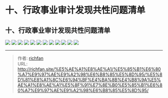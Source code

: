 # 十、行政事业审计发现共性问题清单

## 十、行政事业审计发现共性问题清单

![](https://img.richfan.site/audit/审计发现共性问题清单/十、行政事业审计发现共性问题清单/行政事业审计发现共性问题清单_页面_095.webp)
![](https://img.richfan.site/audit/审计发现共性问题清单/十、行政事业审计发现共性问题清单/行政事业审计发现共性问题清单_页面_096.webp)
![](https://img.richfan.site/audit/审计发现共性问题清单/十、行政事业审计发现共性问题清单/行政事业审计发现共性问题清单_页面_097.webp)
![](https://img.richfan.site/audit/审计发现共性问题清单/十、行政事业审计发现共性问题清单/行政事业审计发现共性问题清单_页面_098.webp)
![](https://img.richfan.site/audit/审计发现共性问题清单/十、行政事业审计发现共性问题清单/行政事业审计发现共性问题清单_页面_099.webp)
![](https://img.richfan.site/audit/审计发现共性问题清单/十、行政事业审计发现共性问题清单/行政事业审计发现共性问题清单_页面_100.webp)
![](https://img.richfan.site/audit/审计发现共性问题清单/十、行政事业审计发现共性问题清单/行政事业审计发现共性问题清单_页面_101.webp)
![](https://img.richfan.site/audit/审计发现共性问题清单/十、行政事业审计发现共性问题清单/行政事业审计发现共性问题清单_页面_102.webp)
![](https://img.richfan.site/audit/审计发现共性问题清单/十、行政事业审计发现共性问题清单/行政事业审计发现共性问题清单_页面_103.webp)
![](https://img.richfan.site/audit/审计发现共性问题清单/十、行政事业审计发现共性问题清单/行政事业审计发现共性问题清单_页面_104.webp)
![](https://img.richfan.site/audit/审计发现共性问题清单/十、行政事业审计发现共性问题清单/行政事业审计发现共性问题清单_页面_105.webp)
![](https://img.richfan.site/audit/审计发现共性问题清单/十、行政事业审计发现共性问题清单/行政事业审计发现共性问题清单_页面_106.webp)


---

> 作者: [richfan](https://richfan.site/)  
> URL: http://richfan.site/%E5%AE%A1%E8%AE%A1/%E5%85%B1%E6%80%A7%E9%97%AE%E9%A2%98%E6%B8%85%E5%8D%95/%E5%8D%81%E8%A1%8C%E6%94%BF%E4%BA%8B%E4%B8%9A%E5%AE%A1%E8%AE%A1%E5%8F%91%E7%8E%B0%E5%85%B1%E6%80%A7%E9%97%AE%E9%A2%98%E6%B8%85%E5%8D%95/  

